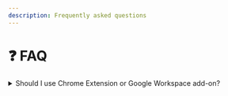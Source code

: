 ```yaml
---
description: Frequently asked questions
---
```


# ❓ FAQ

<details>

<summary>Should I use Chrome Extension or Google Workspace add-on?</summary>

If you plan to use Mail Track for Gmail **on your desktop, use the Chrome extension**: the integration with Gmail provide a seamless user experience.&#x20;

If you want to send tracked emails **from your mobile, use the Google Workspace add-on** (directly from the Gmail IOS or Android App).&#x20;

In the end, these tools are connected, so you can use the two of them!&#x20;

**If any doubt start with the Chrome Extension**

</details>
